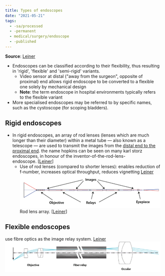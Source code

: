 ```yaml
---
title: Types of endoscopes
date: "2021-05-21"
tags:
  - -sa/processed
  - -permanent
  - medical/surgery/endoscope
  - -published
---
```


**Source**: [Leiner](studienarbeit/leiner.md)  

* Endoscopes can be classified according to their flexibility, thus resulting in 'rigid', 'flexible' and 'semi-rigid' variants.
    *   Video sensor at distal ("away from the surgeon", opposite of proximal) end allows rigid endoscope to be converted to a flexible one solely by mechanical design
    *   **Note**: the term endoscope in hospital environments typically refers to the flexible variant
* More specialised endoscopes may be referred to by specific names, such as the cystoscope (for scoping bladders).

## Rigid endoscopes
*   In rigid endoscopes, an array of rod lenses (lenses which are much longer than their diameter) within a metal tube — also known as a telescope — are used to transmit the images from the [distal end to the proximal end](studienarbeit/distal-and-proximal-ends.md). the name hopkins can be seen on many karl storz endoscopes, in honour of the inventor-of-the-rod-lens-endoscope. [[Leiner](studienarbeit/leiner.md)]
    *   Use of rod lenses (compared to shorter lenses): enables reduction of f-number, increases optical throughput, reduces vignetting [Leiner](studienarbeit/leiner.md)
        ![leiner-rod-lenses.png](/_img/leiner-rod-lenses.png)
        Rod lens array. [[Leiner](studienarbeit/leiner.md)]
        
## Flexible endoscopes
use fibre optics as the image relay system. [Leiner](studienarbeit/leiner.md)
    ![leiner-fibre-relay.png](/_img/leiner-fibre-relay.png)

